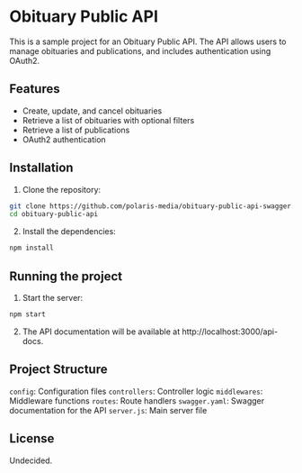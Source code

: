 # Obituary Public API

This is a sample project for an Obituary Public API. The API allows users to manage obituaries and publications, and includes authentication using OAuth2.

## Features

- Create, update, and cancel obituaries
- Retrieve a list of obituaries with optional filters
- Retrieve a list of publications
- OAuth2 authentication

## Installation

1. Clone the repository:

```sh
git clone https://github.com/polaris-media/obituary-public-api-swagger.git
cd obituary-public-api
```

2. Install the dependencies:

```sh
npm install
```

## Running the project

1. Start the server:

```sh
npm start
```

2. The API documentation will be available at http://localhost:3000/api-docs.

## Project Structure

`config`: Configuration files
`controllers`: Controller logic
`middlewares`: Middleware functions
`routes`: Route handlers
`swagger.yaml`: Swagger documentation for the API
`server.js`: Main server file

## License

Undecided.
